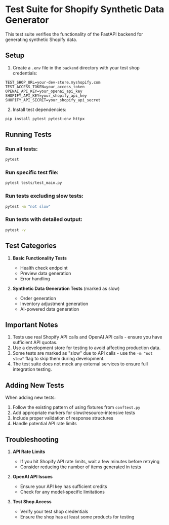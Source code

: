 # Test Suite for Shopify Synthetic Data Generator

This test suite verifies the functionality of the FastAPI backend for generating synthetic Shopify data.

## Setup

1. Create a `.env` file in the `backend` directory with your test shop credentials:
```env
TEST_SHOP_URL=your-dev-store.myshopify.com
TEST_ACCESS_TOKEN=your_access_token
OPENAI_API_KEY=your_openai_api_key
SHOPIFY_API_KEY=your_shopify_api_key
SHOPIFY_API_SECRET=your_shopify_api_secret
```

2. Install test dependencies:
```bash
pip install pytest pytest-env httpx
```

## Running Tests

### Run all tests:
```bash
pytest
```

### Run specific test file:
```bash
pytest tests/test_main.py
```

### Run tests excluding slow tests:
```bash
pytest -m "not slow"
```

### Run tests with detailed output:
```bash
pytest -v
```

## Test Categories

1. **Basic Functionality Tests**
   - Health check endpoint
   - Preview data generation
   - Error handling

2. **Synthetic Data Generation Tests** (marked as slow)
   - Order generation
   - Inventory adjustment generation
   - AI-powered data generation

## Important Notes

1. Tests use real Shopify API calls and OpenAI API calls - ensure you have sufficient API quotas.
2. Use a development store for testing to avoid affecting production data.
3. Some tests are marked as "slow" due to API calls - use the `-m "not slow"` flag to skip them during development.
4. The test suite does not mock any external services to ensure full integration testing.

## Adding New Tests

When adding new tests:
1. Follow the existing pattern of using fixtures from `conftest.py`
2. Add appropriate markers for slow/resource-intensive tests
3. Include proper validation of response structures
4. Handle potential API rate limits

## Troubleshooting

1. **API Rate Limits**
   - If you hit Shopify API rate limits, wait a few minutes before retrying
   - Consider reducing the number of items generated in tests

2. **OpenAI API Issues**
   - Ensure your API key has sufficient credits
   - Check for any model-specific limitations

3. **Test Shop Access**
   - Verify your test shop credentials
   - Ensure the shop has at least some products for testing 